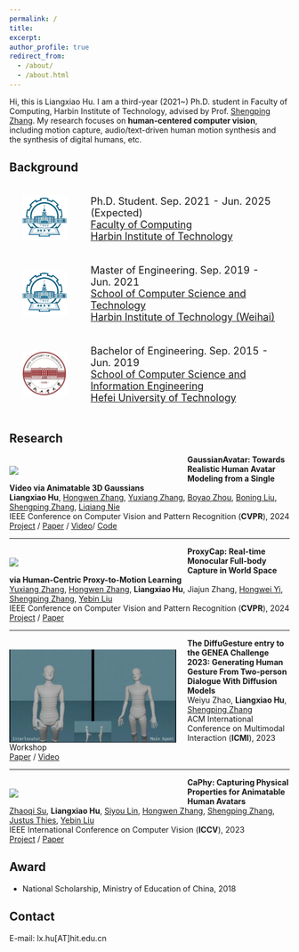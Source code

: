 ```yaml
---
permalink: /
title:
excerpt:
author_profile: true
redirect_from: 
  - /about/
  - /about.html
---
```


<!-- * B.S. in Communication Engineering, Hefei University of Technology, 2019
* M.S. in Computer Science and Technology, Harbin Institute of Technology, 2021
* Ph.D. in Computer Science and Technology, Harbin Institute of Technology, 2025 (expected) -->
Hi, this is Liangxiao Hu. I am a third-year (2021~) Ph.D. student in Faculty of Computing, Harbin Institute of Technology, advised by Prof. [Shengping Zhang](https://homepage.hit.edu.cn/zhangshengping).
My research focuses on **human-centered computer vision**, including motion capture, audio/text-driven human motion synthesis and the synthesis of digital humans, etc.


## Background

<div>
<table style="width:100%;border:none;border-spacing:0px;border-collapse:separate;margin-right:auto;margin-left:auto;font-size: large">
<tr>
<td style="padding:20px;width:25%;vertical-align:middle;border:none" align="center">
<img width="80" src="../images/hit.png"/> 
</td>
<td style="padding:20px;width:75%;vertical-align:middle;border: none" align="left">
Ph.D. Student. Sep. 2021 - Jun. 2025 (Expected)<br>
<a href="https://encs.hit.edu.cn//">Faculty of Computing</a><br>
<a href="http://en.hit.edu.cn/">Harbin Institute of Technology</a><br>
</td>
</tr>

<tr>
<td style="padding:20px;width:25%;vertical-align:middle;border:none" align="center">
<img width="80" src="../images/hit.png"/> 
</td>
<td style="padding:20px;width:75%;vertical-align:middle;border: none" align="left">
Master of Engineering. Sep. 2019 - Jun. 2021<br>
<a href="https://cst.hitwh.edu.cn//">School of Computer Science and Technology</a><br>
<a href="https://www.hitwh.edu.cn/">Harbin Institute of Technology (Weihai)</a><br>
</td>
</tr>

<tr>
<td style="padding:20px;width:25%;vertical-align:middle;border:none" align="center">
<img width="80" src="../images/hfut.jpeg"/> 
</td>
<td style="padding:20px;width:75%;vertical-align:middle;border: none" align="left">
Bachelor of Engineering. Sep. 2015 - Jun. 2019<br>
<a href="https://ci.hfut.edu.cn/English/Home.htm">School of Computer Science and Information Engineering</a><br>
<a href="https://www.hfut.edu.cn/">Hefei University of Technology</a><br>
</td>
</tr>
</table>    
</div>



## Research

<img align="left" src="../images/gaussianavatar.gif" width="300"  style="padding-right: 20px;padding-top: 20px;padding-bottom: 10px"/>

<b>GaussianAvatar: Towards Realistic Human Avatar Modeling from a Single Video via Animatable 3D Gaussians</b><br>
<b>Liangxiao Hu</b>, [Hongwen Zhang](https://zhanghongwen.cn/), [Yuxiang Zhang](https://zhangyux15.github.io/), [Boyao Zhou](https://morpheo.inrialpes.fr/people/zhou/), [Boning Liu](), [Shengping Zhang](http://homepage.hit.edu.cn/zhangshengping), [Liqiang Nie](https://liqiangnie.github.io/)<br>
IEEE Conference on Computer Vision and Pattern Recognition (<b>CVPR</b>),  2024<br>
[<i class="fas fa-fw fa-globe"></i>Project](https://huliangxiao.github.io/GaussianAvatar) /
[<i class="fas fa-fw fa-file-pdf"></i>Paper](https://arxiv.org/pdf/2312.02134.pdf) /
[<i class="fas fa-fw fa-video"></i>Video](https://www.youtube.com/watch?v=a4g8Z9nCF-k)/
[<i class="fab fa-fw fa-github fa-github"></i>Code](https://github.com/huliangxiao/GaussianAvatar)<br>

---

<img align="left" src="../images/proxycap.gif" width="300px"  style= "padding-right: 20px;padding-top: 20px;padding-bottom: 10px">

<b>ProxyCap: Real-time Monocular Full-body Capture in World Space via Human-Centric Proxy-to-Motion Learning</b><br>
[Yuxiang Zhang](https://zhangyux15.github.io/), [Hongwen Zhang](https://hongwenzhang.github.io/), <b>Liangxiao Hu</b>, Jiajun Zhang, [Hongwei Yi](https://xyyhw.top/), [Shengping Zhang](http://homepage.hit.edu.cn/zhangshengping), [Yebin Liu](http://www.liuyebin.com/)<br>
IEEE Conference on Computer Vision and Pattern Recognition (<b>CVPR</b>),  2024<br>
[<i class="fas fa-fw fa-globe"></i>Project](https://zhangyux15.github.io/ProxyCapV2/) /
[<i class="fas fa-fw fa-file-pdf"></i>Paper](https://arxiv.org/pdf/2307.01200.pdf)<br>

---

<img align="left" src="../images/diffugesture.gif" width="300"  style="padding-right: 20px;padding-top: 20px"/>

<b>The DiffuGesture entry to the GENEA Challenge 2023: Generating Human Gesture From Two-person Dialogue With Diffusion Models</b><br>
Weiyu Zhao, <b>Liangxiao Hu</b>, [Shengping Zhang](http://homepage.hit.edu.cn/zhangshengping)<br>
ACM International Conference on Multimodal Interaction (<b>ICMI</b>), 2023 Workshop<br>
[<i class="fas fa-fw fa-file-pdf"></i>Paper](https://openreview.net/forum?id=swc28UDR8Wk) /
[<i class="fas fa-fw fa-video"></i>Video](https://www.youtube.com/watch?v=pFpZceVLpck)<br>


---

<img align="left" src="../images/CaPhy.gif" width="300"  style="padding-right: 20px;padding-top: 20px"/>

<b>CaPhy: Capturing Physical Properties for Animatable Human Avatars</b><br>
[Zhaoqi Su](https://suzhaoqi.github.io/), <b>Liangxiao Hu</b>, [Siyou Lin](https://jsnln.github.io/), [Hongwen Zhang](https://hongwenzhang.github.io/), [Shengping Zhang](http://homepage.hit.edu.cn/zhangshengping), [Justus Thies](https://justusthies.github.io/), [Yebin Liu](http://www.liuyebin.com/)<br>
IEEE International Conference on Computer Vision (<b>ICCV</b>), 2023<br>
[<i class="fas fa-fw fa-globe"></i>Project](https://suzhaoqi.github.io/projects/CaPhy/) /
[<i class="fas fa-fw fa-file-pdf"></i>Paper](https://arxiv.org/abs/2308.05925)<br>



## Award
+ National Scholarship, Ministry of Education of China, 2018

## Contact
E-mail: lx.hu[AT]hit.edu.cn<br>

